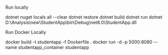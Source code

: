 Run locally 

dotnet nuget locals all --clear
dotnet restore
dotnet build
dotnet run
dotnet D:\Analysis\new\StudentApp\bin\Debug\net8.0\StudentApp.dll

Run Docker Locally

docker build -t studentapp -f Dockerfile .
docker run -d -p 5000:8080 --name studentapp_container studentapp
